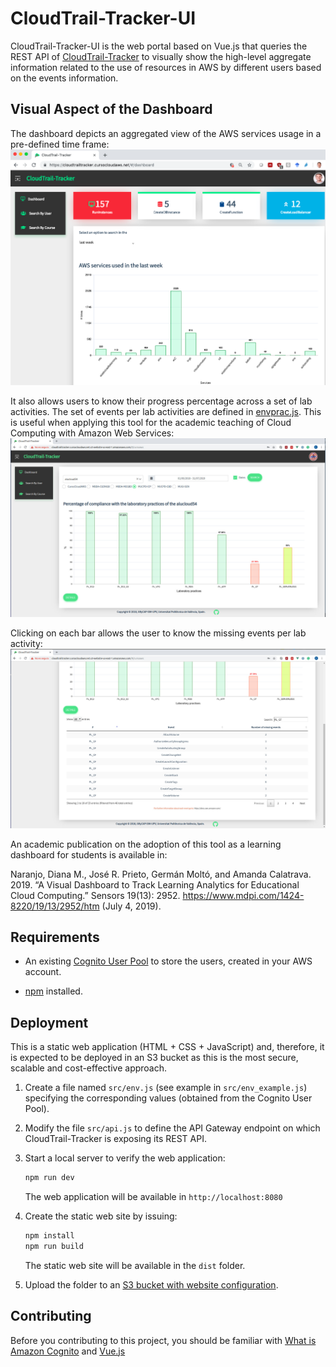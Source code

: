# CloudTrail-Tracker-UI 

CloudTrail-Tracker-UI is the web portal based on Vue.js that queries the REST API of [CloudTrail-Tracker](https://github.com/grycap/cloudtrail-tracker) to visually show the high-level aggregate information related to the use of resources in AWS by different users based on the events information.

## Visual Aspect of the Dashboard
The dashboard depicts an aggregated view of the AWS services usage in a pre-defined time frame: 
![CloudTrail-Tracker Dashboard ](doc/img/ctt-dashboard.png)

It also allows users to know their progress percentage across a set of lab activities. The set of events per lab activities are defined in [envprac.js](src/envprac.js). This is useful when applying this tool for the academic teaching of Cloud Computing with Amazon Web Services:
![CloudTrail-Tracker Labs ](doc/img/ctt-labs.jpg)

Clicking on each bar allows the user to know the missing events per lab activity: 
![CloudTrail-Tracker Labs ](doc/img/ctt-labs-detail.jpg)

An academic publication on the adoption of this tool as a learning dashboard for students is available in:

Naranjo, Diana M., José R. Prieto, Germán Moltó, and Amanda Calatrava. 2019. “A Visual Dashboard to Track Learning Analytics for Educational Cloud Computing.” Sensors 19(13): 2952. https://www.mdpi.com/1424-8220/19/13/2952/htm (July 4, 2019).

## Requirements

* An existing [Cognito User Pool](https://docs.aws.amazon.com/cognito/latest/developerguide/cognito-user-identity-pools.html) to store the  users, created in your AWS account.

* [npm](https://www.npmjs.com/) installed.

## Deployment

This is a static web application (HTML + CSS + JavaScript) and, therefore, it is expected to be deployed in an S3 bucket as this is the most secure, scalable and cost-effective approach.

1. Create a file named `src/env.js` (see example in `src/env_example.js`) specifying the corresponding values (obtained from the Cognito User Pool).
  
1. Modify the file `src/api.js` to define the API Gateway endpoint on which CloudTrail-Tracker is exposing its REST API.

1. Start a local server to verify the web application:
    ```sh
    npm run dev
    ```
    The web application will be available in `http://localhost:8080`

1. Create the static web site by issuing: 
    ```sh
    npm install
    npm run build
    ```
    The static web site will be available in the `dist` folder.

5. Upload the folder to an [S3 bucket with website configuration](https://docs.aws.amazon.com/AmazonS3/latest/dev/WebsiteHosting.html).


## Contributing

Before you contributing to this project, you should be familiar with [What is Amazon Cognito](http://docs.aws.amazon.com/cognito/latest/developerguide/what-is-amazon-cognito.html) and [Vue.js](https://vuejs.org/)
